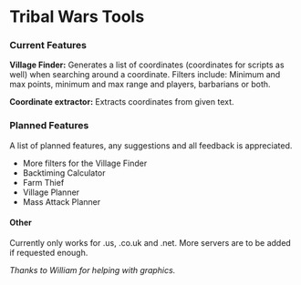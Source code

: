 # Tribal Wars Tools

### Current Features

**Village Finder:** Generates a list of coordinates (coordinates for scripts as well) when searching around a coordinate. Filters include: Minimum and max points, minimum and max range and players, barbarians or both.

**Coordinate extractor:** Extracts coordinates from given text.

### Planned Features
A list of planned features, any suggestions and all feedback is appreciated.

- More filters for the Village Finder
- Backtiming Calculator
- Farm Thief
- Village Planner
- Mass Attack Planner

#### Other
Currently only works for .us, .co.uk and .net. More servers are to be added if requested enough.

*Thanks to William for helping with graphics.*



